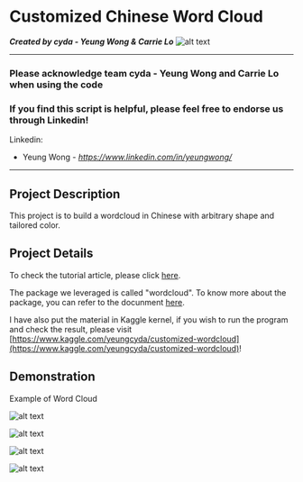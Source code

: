 # Customized Chinese Word Cloud
*<b>Created by cyda - Yeung Wong & Carrie Lo</b>*
![alt text](https://2.bp.blogspot.com/-JDCofS2Pvic/WxQCv_XstyI/AAAAAAAAABM/rWHKnG4ItnMULgmO_tWAuGTNL6kAexJlACK4BGAYYCw/s1000/tight%2Bbanner.png)

---------------------------------------------------------------------------------------------
### Please acknowledge <b>team cyda - Yeung Wong and Carrie Lo</b> when using the code

### If you find this script is helpful, please feel free to endorse us through Linkedin!
Linkedin:

* Yeung Wong - *https://www.linkedin.com/in/yeungwong/*
---------------------------------------------------------------------------------------------
## Project Description
This project is to build a wordcloud in Chinese with arbitrary shape and tailored color.

## Project Details
To check the tutorial article, please click [here](https://medium.com/@yeung_cyda/written-in-chinese-step-by-step-chinese-word-cloud-with-python-53f57f65be69).

The package we leveraged is called "wordcloud". To know more about the package, you can refer to the docunment [here](https://amueller.github.io/word_cloud/index.html).

I have also put the material in Kaggle kernel, if you wish to run the program and check the result, please visit [https://www.kaggle.com/yeungcyda/customized-wordcloud](https://www.kaggle.com/yeungcyda/customized-wordcloud)!

## Demonstration
Example of Word Cloud

![alt text](https://cdn-images-1.medium.com/max/800/1*BVmp6S57SUz6ustK6q_QWA.png)

![alt text](https://cdn-images-1.medium.com/max/800/1*zObo1mKtGnMan4HtAZaZ4Q.png)

![alt text](https://cdn-images-1.medium.com/max/800/1*BPtWt_2f8JXEVXJ0fWX6Sg.png)

![alt text](https://cdn-images-1.medium.com/max/800/1*VvodtX760ZPaJkVo8kqWvg.png)
